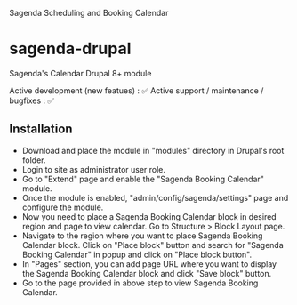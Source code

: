 Sagenda Scheduling and Booking Calendar

# sagenda-drupal
Sagenda's Calendar Drupal 8+ module

Active development (new featues) : ✅
Active support / maintenance / bugfixes : ✅ 

## Installation

- Download and place the module in "modules" directory in Drupal's root folder.
- Login to site as administrator user role.
- Go to "Extend" page and enable the "Sagenda Booking Calendar" module.
- Once the module is enabled, "admin/config/sagenda/settings" page and configure the module.
- Now you need to place a Sagenda Booking Calendar block in desired region and page to view calendar. Go to Structure > Block Layout page.
- Navigate to the region where you want to place Sagenda Booking Calendar block. Click on "Place block" button and search for "Sagenda Booking Calendar" in popup and click on "Place block button".
- In "Pages" section, you can add page URL where you want to display the Sagenda Booking Calendar block and click "Save block" button.
- Go to the page provided in above step to view Sagenda Booking Calendar.
